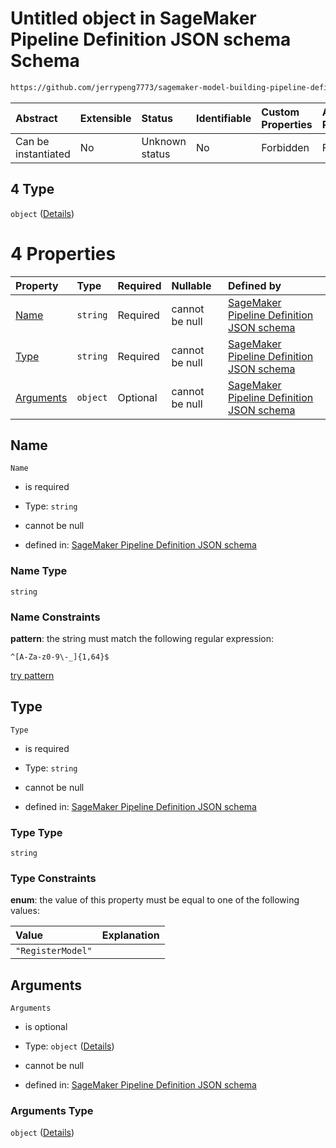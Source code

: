 # Untitled object in SageMaker Pipeline Definition JSON schema Schema

```txt
https://github.com/jerrypeng7773/sagemaker-model-building-pipeline-definition-JSON-schema/schema/#/properties/Steps/items/oneOf/4
```



| Abstract            | Extensible | Status         | Identifiable | Custom Properties | Additional Properties | Access Restrictions | Defined In                                                                                           |
| :------------------ | :--------- | :------------- | :----------- | :---------------- | :-------------------- | :------------------ | :--------------------------------------------------------------------------------------------------- |
| Can be instantiated | No         | Unknown status | No           | Forbidden         | Forbidden             | none                | [pipeline-definition.schema.json*](../../out/pipeline-definition.schema.json "open original schema") |

## 4 Type

`object` ([Details](pipeline-definition-definitions-registermodelstep.md))

# 4 Properties

| Property                | Type     | Required | Nullable       | Defined by                                                                                                                                                                                                                                                                     |
| :---------------------- | :------- | :------- | :------------- | :----------------------------------------------------------------------------------------------------------------------------------------------------------------------------------------------------------------------------------------------------------------------------- |
| [Name](#name)           | `string` | Required | cannot be null | [SageMaker Pipeline Definition JSON schema](pipeline-definition-definitions-stepname.md "https://github.com/jerrypeng7773/sagemaker-model-building-pipeline-definition-JSON-schema/schema/#/definitions/RegisterModelStep/properties/Name")                                    |
| [Type](#type)           | `string` | Required | cannot be null | [SageMaker Pipeline Definition JSON schema](pipeline-definition-definitions-registermodelstep-properties-type.md "https://github.com/jerrypeng7773/sagemaker-model-building-pipeline-definition-JSON-schema/schema/#/definitions/RegisterModelStep/properties/Type")           |
| [Arguments](#arguments) | `object` | Optional | cannot be null | [SageMaker Pipeline Definition JSON schema](pipeline-definition-definitions-registermodelstep-properties-arguments.md "https://github.com/jerrypeng7773/sagemaker-model-building-pipeline-definition-JSON-schema/schema/#/definitions/RegisterModelStep/properties/Arguments") |

## Name



`Name`

*   is required

*   Type: `string`

*   cannot be null

*   defined in: [SageMaker Pipeline Definition JSON schema](pipeline-definition-definitions-stepname.md "https://github.com/jerrypeng7773/sagemaker-model-building-pipeline-definition-JSON-schema/schema/#/definitions/RegisterModelStep/properties/Name")

### Name Type

`string`

### Name Constraints

**pattern**: the string must match the following regular expression: 

```regexp
^[A-Za-z0-9\-_]{1,64}$
```

[try pattern](https://regexr.com/?expression=%5E%5BA-Za-z0-9%5C-\_%5D%7B1%2C64%7D%24 "try regular expression with regexr.com")

## Type



`Type`

*   is required

*   Type: `string`

*   cannot be null

*   defined in: [SageMaker Pipeline Definition JSON schema](pipeline-definition-definitions-registermodelstep-properties-type.md "https://github.com/jerrypeng7773/sagemaker-model-building-pipeline-definition-JSON-schema/schema/#/definitions/RegisterModelStep/properties/Type")

### Type Type

`string`

### Type Constraints

**enum**: the value of this property must be equal to one of the following values:

| Value             | Explanation |
| :---------------- | :---------- |
| `"RegisterModel"` |             |

## Arguments



`Arguments`

*   is optional

*   Type: `object` ([Details](pipeline-definition-definitions-registermodelstep-properties-arguments.md))

*   cannot be null

*   defined in: [SageMaker Pipeline Definition JSON schema](pipeline-definition-definitions-registermodelstep-properties-arguments.md "https://github.com/jerrypeng7773/sagemaker-model-building-pipeline-definition-JSON-schema/schema/#/definitions/RegisterModelStep/properties/Arguments")

### Arguments Type

`object` ([Details](pipeline-definition-definitions-registermodelstep-properties-arguments.md))
